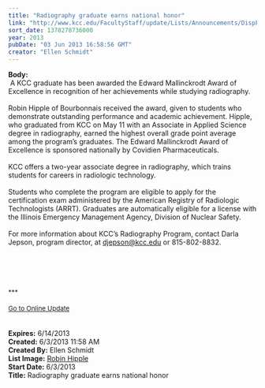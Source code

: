 ```yaml
---
title: "Radiography graduate earns national honor"
link: "http://www.kcc.edu/FacultyStaff/update/Lists/Announcements/DispForm.aspx?ID=1132"
sort_date: 1370278736000
year: 2013
pubDate: "03 Jun 2013 16:58:56 GMT"
creator: "Ellen Schmidt"
---
```


<div><b>Body:</b> <div class="ExternalClassF15246B60BDE42CBBF37A77A0699471F">
<div> A KCC graduate has been awarded the Edward Mallinckrodt Award of Excellence in recognition of her achievements while studying radiography.<br />
<div> </div>
<div>Robin Hipple of Bourbonnais received the award, given to students who demonstrate outstanding performance and academic achievement. Hipple, who graduated from KCC on May 11 with an Associate in Applied Science degree in radiography, earned the highest overall grade point average among the program’s graduates. The Edward Mallinckrodt Award of Excellence is sponsored nationally by Covidien Pharmaceuticals.</div>
<div><br />KCC offers a two-year associate degree in radiography, which trains students for careers in radiologic technology. </div>
<div> </div>
<div>Students who complete the program are eligible to apply for the certification exam administered by the American Registry of Radiologic Technologists (ARRT). Graduates are automatically eligible for a license with the Illinois Emergency Management Agency, Division of Nuclear Safety.</div>
<div><br />For more information about KCC’s Radiography Program, contact Darla Jepson, program director, at <a href="mailto:djepson@kcc.edu">djepson@kcc.edu</a> or 815-802-8832.</div>
<div> </div>
<div> </div>
<div>
<div><br />
<div><font size="2"></font> </div>
<div>
<div>
<div><font size="2"></font> </div>
<div><font size="2">***</font></div>
<div><font size="2"></font> </div>
<div><a href="/FacultyStaff/update/Pages/dailyupdate.aspx"><font size="2">Go to Online Update</font></a></div>
<div><font size="2"></font> </div></div></div></div><br /></div></div></div></div>
<div><b>Expires:</b> 6/14/2013</div>
<div><b>Created:</b> 6/3/2013 11:58 AM</div>
<div><b>Created By:</b> Ellen Schmidt</div>
<div><b>List Image:</b> <a href="http://www.kcc.edu/SiteCollectionImages/RobinHipple.JPG">Robin Hipple</a></div>
<div><b>Start Date:</b> 6/3/2013</div>
<div><b>Title:</b> Radiography graduate earns national honor</div>
